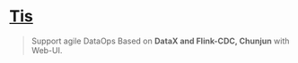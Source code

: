 # [Tis](https://github.com/qlangtech/tis)

> Support agile DataOps Based on **DataX and Flink-CDC, Chunjun** with Web-UI.

